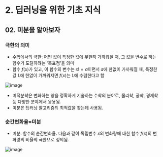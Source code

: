 # 2. 딥러닝을 위한 기초 지식
## 02. 미분을 알아보자
### 극한의 의미
* 수학에서의 극한: 어떤 값이 특정한 값에 무한히 가까워질 때, 그 값을 변수로 하는 함수가 도달하려는 '목표점'을 의미
* 함수 $f(x)$가 있고, 이 함수의 변수는 $x!=a$이면서 $a$에 한없이 가까워질 때, 특정한 값 $L$에 한없이 가까워지면 $f(x)$는 $L$에 수렴한다고 함

![image](https://github.com/qlkdkd/univ-3-1/assets/71871927/549ea072-bbe0-4436-92f4-8442c4c575b0)

* 미적분학은 변화하는 양을 정확하게 기술하는 수학의 분야로, 물리학, 공학, 경제학 등 다양한 분야에서 응용됨.
* 미분은 딥러닝 알고리즘의 최적값을 찾는데 사용됨.

### 순간변화율=미분
* 미분: 함수의 순간변화율. 다음과 같이 독립변수 $x$의 변화량에 대한 함수 $f(x)$의 변화량의 비율의 극한으로 정의됨.

![image](https://github.com/qlkdkd/univ-3-1/assets/71871927/0e2f6481-4cba-42b7-8a8a-bfd65d3fabc1)
